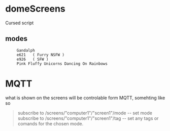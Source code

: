 # domeScreens
Cursed script


## modes
```
	 Gandalph
	 e621	( Furry NSFW )
	 e926	( SFW )
	 Pink Fluffy Unicorns Dancing On Rainbows
```

# MQTT 
what is shown on the screens will be controlable form MQTT, somehting like so

> subscribe to /screens/"computer1"/"screen1"/mode -- set mode
> subscribe to /screens/"computer1"/"screen1"/tag  -- set any tags or comands for the chosen mode.


